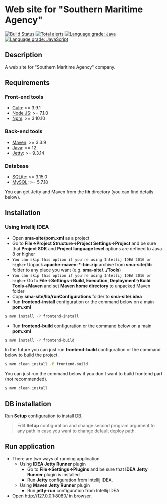 # Web site for "Southern Maritime Agency"
[![Build Status](https://travis-ci.org/fabasoad/sma-site.svg?branch=master)](https://travis-ci.org/fabasoad/sma-site) [![Total alerts](https://img.shields.io/lgtm/alerts/g/fabasoad/sma-site.svg?logo=lgtm&logoWidth=18)](https://lgtm.com/projects/g/fabasoad/sma-site/alerts/) [![Language grade: Java](https://img.shields.io/lgtm/grade/java/g/fabasoad/sma-site.svg?logo=lgtm&logoWidth=18)](https://lgtm.com/projects/g/fabasoad/sma-site/context:java) [![Language grade: JavaScript](https://img.shields.io/lgtm/grade/javascript/g/fabasoad/sma-site.svg?logo=lgtm&logoWidth=18)](https://lgtm.com/projects/g/fabasoad/sma-site/context:javascript)
## Description

A web site for "Southern Maritime Agency" company.

## Requirements
### Front-end tools
  - [Gulp](http://gulpjs.com/): >= 3.9.1
  - [Node JS](http://nodejs.ru/): >= 7.1.0
  - [Npm](https://www.npmjs.com/): >= 3.10.10
### Back-end tools
  - [Maven](https://maven.apache.org/): >= 3.3.9
  - [Java](https://jdk.java.net/12/): >= 12
  - [Jetty](http://www.eclipse.org/jetty/): >= 9.3.14
### Database
  - [SQLite](https://www.sqlite.org/): >= 3.15.0
  - [MySQL](https://www.mysql.com/): >= 5.7.18

You can get Jetty and Maven from the **lib** directory (you can find details below).

## Installation

### Using Intellij IDEA
- Open **sma-site/pom.xml** as a project
- Go to **File->Project Structure->Project Settings->Project** and be sure that **Project SDK** and **Project language level** options are defined to Java 8 or higher
- `You can skip this option if you're using Intellij IDEA 2016 or higher` Unpack **apache-maven-\*-bin.zip** archive from **sma-site/lib** folder to any place you want (e.g. **sma-site/../Tools**)
- `You can skip this option if you're using Intellij IDEA 2016 or higher` Go to **File->Settings->Build, Execution, Deployment->Build Tools->Maven** and set **Maven home directory** to unpacked Maven folder
- Copy **sma-site/lib/runConfigurations** folder to **sma-site/.idea**
- Run **frontend-install** configuration or the command below on a main **pom.xml**
```sh
$ mvn install -P frontend-install
```
- Run **frontend-build** configuration or the command below on a main **pom.xml**
```sh
$ mvn install -P frontend-build
```

In the future you can just run **frontend-build** configuration or the command below to build the project.
```sh
$ mvn clean install -P frontend-build
```
You can just run the command below if you don't want to build frontend part (not recommended).
```sh
$ mvn clean install
```

## DB installation
Run **Setup** configuration to install DB.
> Edit **Setup** configuration and change second program argument to any path in case you want to change default deploy path.

## Run application
- There are two ways of running application
    - Using **IDEA Jetty Runner** plugin
        - Go to **File->Settings->Plugins** and be sure that **IDEA Jetty Runner** plugin is installed
        - Run **Jetty** configuration from Intellij IDEA.
    - Using **Maven Jetty Runner** plugin
        - Run **jetty-run** configuration from Intellij IDEA.
- Open http://127.0.0.1:8080/ in browser.
